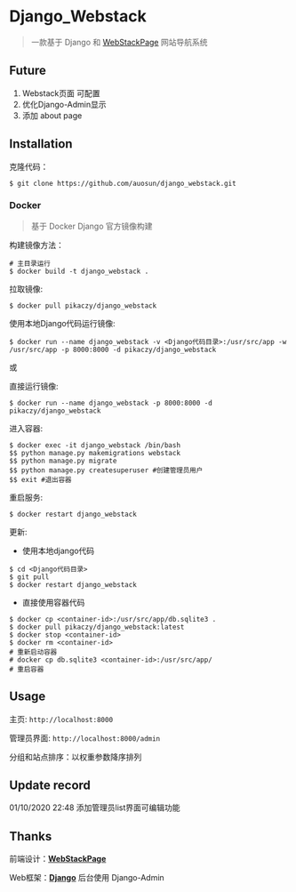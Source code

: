 # Django_Webstack

> 一款基于 Django 和 [WebStackPage](https://github.com/WebStackPage/WebStackPage.github.io) 网站导航系统

## Future

1. Webstack页面 可配置
2. 优化Django-Admin显示
3. 添加 about page

## Installation

克隆代码：  
```
$ git clone https://github.com/auosun/django_webstack.git
```

### Docker 
> 基于 Docker Django 官方镜像构建

构建镜像方法：
```
# 主目录运行
$ docker build -t django_webstack .
```

拉取镜像:
```
$ docker pull pikaczy/django_webstack
```

使用本地Django代码运行镜像:
```
$ docker run --name django_webstack -v <Django代码目录>:/usr/src/app -w /usr/src/app -p 8000:8000 -d pikaczy/django_webstack
```
或  

直接运行镜像:
```
$ docker run --name django_webstack -p 8000:8000 -d pikaczy/django_webstack
```

进入容器:
```
$ docker exec -it django_webstack /bin/bash
$$ python manage.py makemigrations webstack
$$ python manage.py migrate 
$$ python manage.py createsuperuser #创建管理员用户
$$ exit #退出容器
```

重启服务:
```
$ docker restart django_webstack
```

更新:
- 使用本地django代码
```
$ cd <Django代码目录>
$ git pull
$ docker restart django_webstack
```
- 直接使用容器代码
```
$ docker cp <container-id>:/usr/src/app/db.sqlite3 .
$ docker pull pikaczy/django_webstack:latest
$ docker stop <container-id>
$ docker rm <container-id>
# 重新启动容器
# docker cp db.sqlite3 <container-id>:/usr/src/app/ 
# 重启容器
```

## Usage
主页: ```http://localhost:8000```  

管理员界面: ```http://localhost:8000/admin```  

分组和站点排序：以权重参数降序排列

## Update record
01/10/2020 22:48 添加管理员list界面可编辑功能

## Thanks
前端设计：[**WebStackPage**](https://github.com/WebStackPage/WebStackPage.github.io)

Web框架：[**Django**](https://github.com/django/django) 后台使用 Django-Admin 
